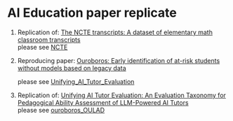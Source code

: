 # AI Education paper  replicate

1. Replication of: [The NCTE transcripts: A dataset of elementary math classroom transcripts](https://arxiv.org/pdf/2211.11772.pdf)  
    please see [NCTE](NCTE/README.md)

2. Reproducing paper: [Ouroboros: Early identification of at-risk students without models based on legacy data](https://oro.open.ac.uk/49731/1/paper.pdf)

    please see [Unifying_AI_Tutor_Evaluation](Unifying_AI_Tutor_Evaluation/README.md)


3. Replication of: [Unifying AI Tutor Evaluation: An Evaluation Taxonomy for Pedagogical Ability Assessment of LLM-Powered AI Tutors](https://arxiv.org/pdf/2412.09416)  
 please see [ouroboros_OULAD](ouroboros_OULAD/README.md)
